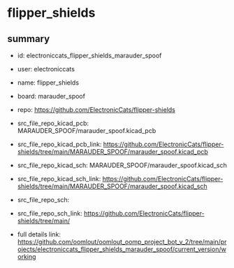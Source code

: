 # flipper_shields
 
## summary 
* id: electroniccats_flipper_shields_marauder_spoof
* user: electroniccats
* name: flipper_shields
* board: marauder_spoof
* repo: https://github.com/ElectronicCats/flipper-shields
* src_file_repo_kicad_pcb: MARAUDER_SPOOF/marauder_spoof.kicad_pcb
* src_file_repo_kicad_pcb_link: https://github.com/ElectronicCats/flipper-shields/tree/main/MARAUDER_SPOOF/marauder_spoof.kicad_pcb
* src_file_repo_kicad_sch: MARAUDER_SPOOF/marauder_spoof.kicad_sch
* src_file_repo_kicad_sch_link: https://github.com/ElectronicCats/flipper-shields/tree/main/MARAUDER_SPOOF/marauder_spoof.kicad_sch

* src_file_repo_sch: 
* src_file_repo_sch_link: https://github.com/ElectronicCats/flipper-shields/tree/main/
* full details link: https://github.com/oomlout/oomlout_oomp_project_bot_v_2/tree/main/projects/electroniccats_flipper_shields_marauder_spoof/current_version/working  







